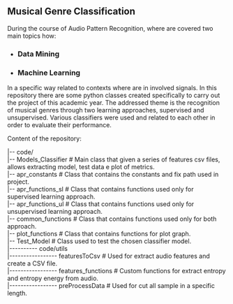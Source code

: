 ## Musical Genre Classification
During the course of Audio Pattern Recognition, where are covered two main topics how:
- ### Data Mining
- ### Machine Learning
In a specific way related to contexts where are in involved signals.
In this repository there are some python classes created specifically to carry out the project of this academic  year.
The addressed theme is the recognition of musical genres through two learning approaches, supervised and unsupervised.
Various classifiers were used and related to each other in order to evaluate their performance.

Content of the repository:

|-- code/<br/>
|-- Models_Classifier # Main class that given a series of features csv files, allows extracting model, test data e plot of metrics.<br/>
|-- apr_constants # Class that contains the constants and fix path used in project.<br/>
|-- apr_functions_sl # Class that contains functions used only for supervised learning approach.<br/>
|-- apr_functions_ul # Class that contains functions used only for unsupervised learning approach.<br/>
|-- common_functions # Class that contains functions used only for both approach.<br/>
|-- plot_functions # Class that contains functions for plot graph.<br/>
|-- Test_Model # Class used to test the chosen classifier model.<br/>
|---------- code/utils<br/>
|----------------- featuresToCsv # Used for extract audio features and create a CSV file.<br/>
|----------------- features_functions # Custom functions for extract entropy and entropy energy from audio.<br/>
|----------------- preProcessData # Used for cut all sample in a specific length.<br/>